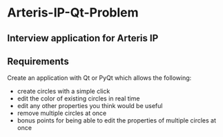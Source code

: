 # Arteris-IP-Qt-Problem

## Interview application for Arteris IP

## Requirements
Create an application with Qt or PyQt which allows the following:
- create circles with a simple click
- edit the color of existing circles in real time
- edit any other properties you think would be useful
- remove multiple circles at once
- bonus points for being able to edit the properties of multiple circles at once
